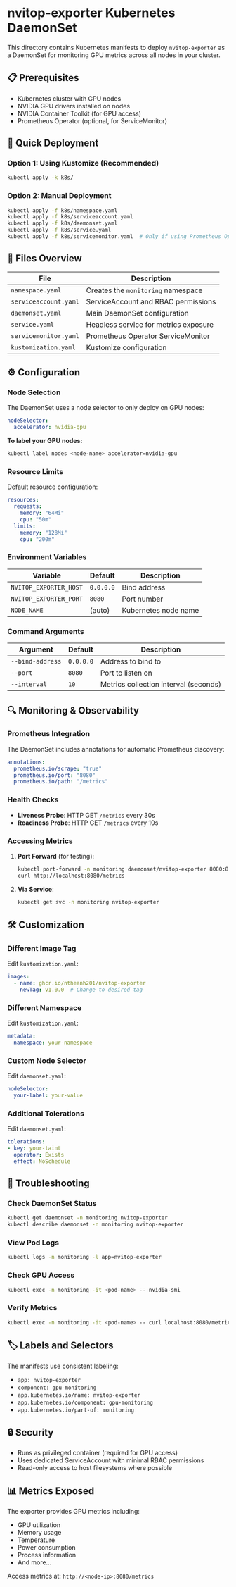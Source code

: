 # nvitop-exporter Kubernetes DaemonSet

This directory contains Kubernetes manifests to deploy `nvitop-exporter` as a DaemonSet for monitoring GPU metrics across all nodes in your cluster.

## 📋 Prerequisites

- Kubernetes cluster with GPU nodes
- NVIDIA GPU drivers installed on nodes
- NVIDIA Container Toolkit (for GPU access)
- Prometheus Operator (optional, for ServiceMonitor)

## 🚀 Quick Deployment

### Option 1: Using Kustomize (Recommended)
```bash
kubectl apply -k k8s/
```

### Option 2: Manual Deployment
```bash
kubectl apply -f k8s/namespace.yaml
kubectl apply -f k8s/serviceaccount.yaml
kubectl apply -f k8s/daemonset.yaml
kubectl apply -f k8s/service.yaml
kubectl apply -f k8s/servicemonitor.yaml  # Only if using Prometheus Operator
```

## 📁 Files Overview

| File | Description |
|------|-------------|
| `namespace.yaml` | Creates the `monitoring` namespace |
| `serviceaccount.yaml` | ServiceAccount and RBAC permissions |
| `daemonset.yaml` | Main DaemonSet configuration |
| `service.yaml` | Headless service for metrics exposure |
| `servicemonitor.yaml` | Prometheus Operator ServiceMonitor |
| `kustomization.yaml` | Kustomize configuration |

## ⚙️ Configuration

### Node Selection

The DaemonSet uses a node selector to only deploy on GPU nodes:
```yaml
nodeSelector:
  accelerator: nvidia-gpu
```

**To label your GPU nodes:**
```bash
kubectl label nodes <node-name> accelerator=nvidia-gpu
```

### Resource Limits

Default resource configuration:
```yaml
resources:
  requests:
    memory: "64Mi"
    cpu: "50m"
  limits:
    memory: "128Mi"
    cpu: "200m"
```

### Environment Variables

| Variable | Default | Description |
|----------|---------|-------------|
| `NVITOP_EXPORTER_HOST` | `0.0.0.0` | Bind address |
| `NVITOP_EXPORTER_PORT` | `8080` | Port number |
| `NODE_NAME` | (auto) | Kubernetes node name |

### Command Arguments

| Argument | Default | Description |
|----------|---------|-------------|
| `--bind-address` | `0.0.0.0` | Address to bind to |
| `--port` | `8080` | Port to listen on |
| `--interval` | `10` | Metrics collection interval (seconds) |

## 🔍 Monitoring & Observability

### Prometheus Integration

The DaemonSet includes annotations for automatic Prometheus discovery:
```yaml
annotations:
  prometheus.io/scrape: "true"
  prometheus.io/port: "8080"
  prometheus.io/path: "/metrics"
```

### Health Checks

- **Liveness Probe**: HTTP GET `/metrics` every 30s
- **Readiness Probe**: HTTP GET `/metrics` every 10s

### Accessing Metrics

1. **Port Forward** (for testing):
   ```bash
   kubectl port-forward -n monitoring daemonset/nvitop-exporter 8080:8080
   curl http://localhost:8080/metrics
   ```

2. **Via Service**:
   ```bash
   kubectl get svc -n monitoring nvitop-exporter
   ```

## 🛠️ Customization

### Different Image Tag
Edit `kustomization.yaml`:
```yaml
images:
  - name: ghcr.io/ntheanh201/nvitop-exporter
    newTag: v1.0.0  # Change to desired tag
```

### Different Namespace
Edit `kustomization.yaml`:
```yaml
metadata:
  namespace: your-namespace
```

### Custom Node Selector
Edit `daemonset.yaml`:
```yaml
nodeSelector:
  your-label: your-value
```

### Additional Tolerations
Edit `daemonset.yaml`:
```yaml
tolerations:
- key: your-taint
  operator: Exists
  effect: NoSchedule
```

## 🔧 Troubleshooting

### Check DaemonSet Status
```bash
kubectl get daemonset -n monitoring nvitop-exporter
kubectl describe daemonset -n monitoring nvitop-exporter
```

### View Pod Logs
```bash
kubectl logs -n monitoring -l app=nvitop-exporter
```

### Check GPU Access
```bash
kubectl exec -n monitoring -it <pod-name> -- nvidia-smi
```

### Verify Metrics
```bash
kubectl exec -n monitoring -it <pod-name> -- curl localhost:8080/metrics
```

## 🏷️ Labels and Selectors

The manifests use consistent labeling:
- `app: nvitop-exporter`
- `component: gpu-monitoring`
- `app.kubernetes.io/name: nvitop-exporter`
- `app.kubernetes.io/component: gpu-monitoring`
- `app.kubernetes.io/part-of: monitoring`

## 🔒 Security

- Runs as privileged container (required for GPU access)
- Uses dedicated ServiceAccount with minimal RBAC permissions
- Read-only access to host filesystems where possible

## 📊 Metrics Exposed

The exporter provides GPU metrics including:
- GPU utilization
- Memory usage
- Temperature
- Power consumption
- Process information
- And more...

Access metrics at: `http://<node-ip>:8080/metrics` 